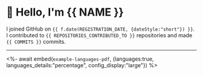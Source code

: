 # :wave: Hello, I'm {{ NAME }}

I joined GitHub on `{{ f.date(REGISTRATION_DATE, {dateStyle:"short"}) }}`. I contributed to `{{ REPOSITORIES_CONTRIBUTED_TO }}` repositories and made `{{ COMMITS }}` commits.
___

<%- await embed(`example-languages-pdf`, {languages:true, languages_details:"percentage", config_display:"large"}) %>

